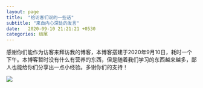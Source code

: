 ```yaml
---
layout: page
title:  "给访客们说的一些话"
subtitle: "来自内心深处的发言"
date:   2020-09-10 21:21:21 +0530
categories: 结尾
---
```

感谢你们能作为访客来拜访我的博客，本博客搭建于2020年9月10日，耗时一个下午。本博客暂时没有什么有营养的东西，但是随着我们学习的东西越来越多，鄙人也能给你们分享出一点小经验。多谢你们的支持！

<img src="{{ '/assets/img/old8.jpg'  }}" id="about-img">
